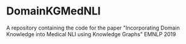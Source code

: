 # DomainKGMedNLI
A repository containing the code for the paper "Incorporating Domain Knowledge into Medical NLI using Knowledge Graphs" EMNLP 2019
